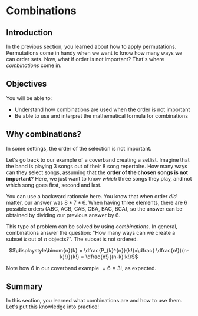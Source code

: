 
# Combinations

## Introduction

In the previous section, you learned about how to apply permutations. Permutations come in handy when we want to know how many ways we can order sets. Now, what if order is not important? That's where *combinations* come in.

## Objectives

You will be able to: 

- Understand how combinations are used when the order is not important
- Be able to use and interpret the mathematical formula for combinations


## Why combinations?


In some settings, the order of the selection is not important.

Let's go back to our example of a coverband creating a setlist. Imagine that the band is playing 3 songs out of their 8 song repertoire. How many ways can they select songs, assuming that the **order of the chosen songs is not important**? Here, we just want to know *which* three songs they play, and not which song goes first, second and last.

You can use a backward rationale here. You know that when order *did* matter, our answer was $8*7*6$. When having three elements, there are 6 possible orders (ABC, ACB, CAB, CBA, BAC, BCA), so the answer can be obtained by dividing our previous answer by 6. 

This type of problem can be solved by using *combinations*.
In general, combinations answer the question: "How many ways can we create a subset $k$ out of $n$ objects?". The subset is not ordered. 

$$\displaystyle\binom{n}{k} = \dfrac{P_{k}^{n}}{k!}=\dfrac{ \dfrac{n!}{(n-k)!}}{k!} = \dfrac{n!}{(n-k)!k!}$$

Note how *6* in our coverband example $= 6 = 3!$, as expected.

##  Summary

In this section, you learned what combinations are and how to use them. Let's put this knowledge into practice!

